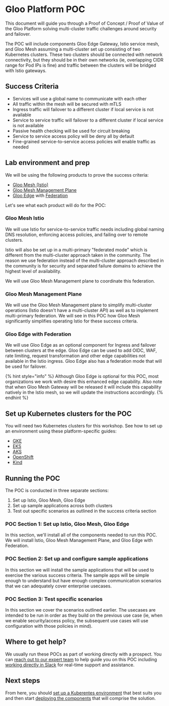 # Gloo Platform POC

This document will guide you through a Proof of Concept / Proof of Value of the Gloo Platform solving multi-cluster traffic challenges around security and failover.

The POC will include components Gloo Edge Gateway, Istio service mesh, and Gloo Mesh assuming a multi-cluster set up consisting of two Kubernetes clusters. These two clusters should be connected with network connectivity, but they should be in their own networks \(ie, overlapping CIDR range for Pod IPs is fine\) and traffic between the clusters will be bridged with Istio gateways.

## Success Criteria

* Services will use a global name to communicate with each other
* All traffic within the mesh will be secured with mTLS
* Ingress traffic will failover to a different cluster if local service is not available
* Service to service traffic will failover to a different cluster if local service is not available
* Passive health checking will be used for circuit breaking
* Service to service access policy will be deny all by default
* Fine-grained service-to-service access policies will enable traffic as needed

## Lab environment and prep

We will be using the following products to prove the success criteria:

* [Gloo Mesh \(Istio\)](https://docs.solo.io/gloo-mesh/latest/setup/gloo_mesh_istio/)
* [Gloo Mesh Management Plane](https://docs.solo.io/gloo-mesh/latest/getting_started/)
* [Gloo Edge](https://docs.solo.io/gloo-edge/latest/) with [Federation](https://docs.solo.io/gloo-edge/latest/guides/gloo_federation/)

Let's see what each product will do for the POC:

### Gloo Mesh Istio

We will use Istio for service-to-service traffic needs including global naming DNS resolution, enforcing access policies, and failing over to remote clusters.

Istio will also be set up in a multi-primary "federated mode" which is different from the multi-cluster approach taken in the community. The reason we use federation instead of the multi-cluster approach described in the community is for security and separated failure domains to achieve the highest level of availability.

We will use Gloo Mesh Management plane to coordinate this federation.

### Gloo Mesh Management Plane

We will use the Gloo Mesh Management plane to simplify multi-cluster operations \(Istio doesn't have a multi-cluster API\) as well as to implement multi-primary federation. We will see in this POC how Gloo Mesh significantly simplifies operating Istio for these success criteria.

### Gloo Edge with Federation

We will use Gloo Edge as an optional component for Ingress and failover between clusters at the edge. Gloo Edge can be used to add OIDC, WAF, rate limiting, request transformation and other edge capabilities not available in the Istio ingress. Gloo Edge also has a federation mode that will be used for failover.

{% hint style="info" %}
Although Gloo Edge is optional for this POC, most organizations we work with desire this enhanced edge capability. Also note that when Gloo Mesh Gateway will be released it will include this capability natively in the Istio mesh, so we will update the instructions accordingly.
{% endhint %}

## Set up Kubernetes clusters for the POC

You will need two Kubernetes clusters for this workshop. See how to set up an environment using these platform-specific guides:

* [GKE](section0/gke.md)
* [EKS](section0/eks.md)
* [AKS](section0/aks.md)
* [OpenShift](section0/openshift.md)
* [Kind](section0/kind.md)

## Running the POC

The POC is conducted in three separate sections:

1. Set up Istio, Gloo Mesh, Gloo Edge 
2. Set up sample applications across both clusters
3. Test out specific scenarios as outlined in the success criteria section

### POC Section 1: Set up Istio, Gloo Mesh, Gloo Edge

In this section, we'll install all of the components needed to run this POC. We will install Istio, Gloo Mesh Management Plane, and Gloo Edge with Federation.

### POC Section 2: Set up and configure sample applications

In this section we will install the sample applications that will be used to exercise the various success criteria. The sample apps will be simple enough to understand but have enough complex communication scenarios that we can adequately cover enterprise usecases.

### POC Section 3: Test specific scenarios

In this section we cover the scenarios outlined earlier. The usecases are intended to be run in order as they build on the previous use case \(ie, when we enable security/access policy, the subsequent use cases will use configuration with those policies in mind\).

## Where to get help?

We usually run these POCs as part of working directly with a prospect. You can [reach out to our expert team](https://www.solo.io/company/contact/) to help guide you on this POC including [working directly in Slack](https://slack.solo.io) for real-time support and assistance.

## Next steps

From here, you should [set up a Kuberentes environment](section0/) that best suits you and then start [deploying the components](section1/) that will comprise the solution.

